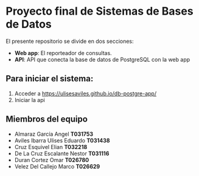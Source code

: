 # Proyecto final de Sistemas de Bases de Datos
El presente repositorio se divide en dos secciones:
* **Web app**: El reporteador de consultas.
* **API**: API que conecta la base de datos de PostgreSQL con la web app

## Para iniciar el sistema:
1. Acceder a  https://ulisesaviles.github.io/db-postgre-app/
2. Iniciar la api

## Miembros del equipo
* Almaraz García Angel **T031753**
* Aviles Ibarra Ulises Eduardo **T031438**
* Cruz Esquivel Elian **T032218**
* De La Cruz Escalante Nestor **T031116**
* Duran Cortez Omar **T026780**
* Velez Del Callejo Marco **T026629**
